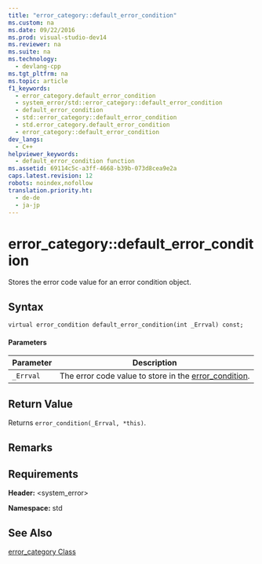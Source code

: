 ```yaml
---
title: "error_category::default_error_condition"
ms.custom: na
ms.date: 09/22/2016
ms.prod: visual-studio-dev14
ms.reviewer: na
ms.suite: na
ms.technology: 
  - devlang-cpp
ms.tgt_pltfrm: na
ms.topic: article
f1_keywords: 
  - error_category.default_error_condition
  - system_error/std::error_category::default_error_condition
  - default_error_condition
  - std::error_category::default_error_condition
  - std.error_category.default_error_condition
  - error_category::default_error_condition
dev_langs: 
  - C++
helpviewer_keywords: 
  - default_error_condition function
ms.assetid: 69114c5c-a3ff-4668-b39b-073d8cea9e2a
caps.latest.revision: 12
robots: noindex,nofollow
translation.priority.ht: 
  - de-de
  - ja-jp
---
```

# error_category::default_error_condition
Stores the error code value for an error condition object.  
  
## Syntax  
  
```  
virtual error_condition default_error_condition(int _Errval) const;  
```  
  
#### Parameters  
  
|Parameter|Description|  
|---------------|-----------------|  
|`_Errval`|The error code value to store in the [error_condition](../vs140/error_condition-class.md).|  
  
## Return Value  
 Returns `error_condition(_Errval, *this)`.  
  
## Remarks  
  
## Requirements  
 **Header:** <system_error>  
  
 **Namespace:** std  
  
## See Also  
 [error_category Class](../vs140/error_category-class.md)